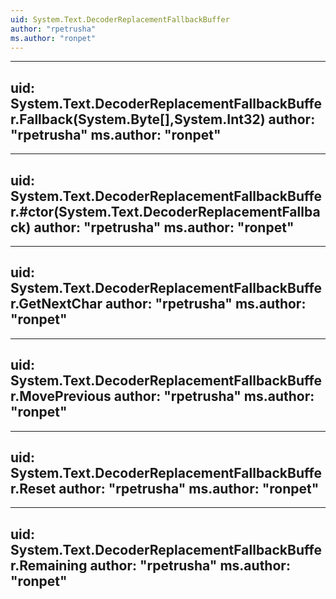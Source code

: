 ```yaml
---
uid: System.Text.DecoderReplacementFallbackBuffer
author: "rpetrusha"
ms.author: "ronpet"
---
```


---
uid: System.Text.DecoderReplacementFallbackBuffer.Fallback(System.Byte[],System.Int32)
author: "rpetrusha"
ms.author: "ronpet"
---

---
uid: System.Text.DecoderReplacementFallbackBuffer.#ctor(System.Text.DecoderReplacementFallback)
author: "rpetrusha"
ms.author: "ronpet"
---

---
uid: System.Text.DecoderReplacementFallbackBuffer.GetNextChar
author: "rpetrusha"
ms.author: "ronpet"
---

---
uid: System.Text.DecoderReplacementFallbackBuffer.MovePrevious
author: "rpetrusha"
ms.author: "ronpet"
---

---
uid: System.Text.DecoderReplacementFallbackBuffer.Reset
author: "rpetrusha"
ms.author: "ronpet"
---

---
uid: System.Text.DecoderReplacementFallbackBuffer.Remaining
author: "rpetrusha"
ms.author: "ronpet"
---

